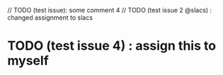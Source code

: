 // TODO (test issue): some comment 4
// TODO (test issue 2 @slacs) : changed assignment to slacs
# TODO (test issue 4) : assign this to myself
